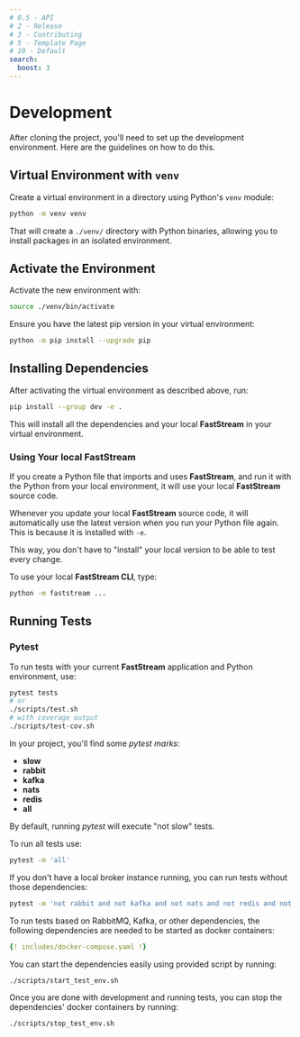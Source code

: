 ```yaml
---
# 0.5 - API
# 2 - Release
# 3 - Contributing
# 5 - Template Page
# 10 - Default
search:
  boost: 3
---
```


# Development

After cloning the project, you'll need to set up the development environment. Here are the guidelines on how to do this.

## Virtual Environment with `venv`

Create a virtual environment in a directory using Python's `venv` module:

```bash
python -m venv venv
```

That will create a `./venv/` directory with Python binaries, allowing you to install packages in an isolated environment.

## Activate the Environment

Activate the new environment with:

```bash
source ./venv/bin/activate
```

Ensure you have the latest pip version in your virtual environment:

```bash
python -m pip install --upgrade pip
```

## Installing Dependencies

After activating the virtual environment as described above, run:

```bash
pip install --group dev -e .
```

This will install all the dependencies and your local **FastStream** in your virtual environment.

### Using Your local **FastStream**

If you create a Python file that imports and uses **FastStream**, and run it with the Python from your local environment, it will use your local **FastStream** source code.

Whenever you update your local **FastStream** source code, it will automatically use the latest version when you run your Python file again. This is because it is installed with `-e`.

This way, you don't have to "install" your local version to be able to test every change.

To use your local **FastStream CLI**, type:

```bash
python -m faststream ...
```

## Running Tests

### Pytest

To run tests with your current **FastStream** application and Python environment, use:

```bash
pytest tests
# or
./scripts/test.sh
# with coverage output
./scripts/test-cov.sh
```

In your project, you'll find some *pytest marks*:

* **slow**
* **rabbit**
* **kafka**
* **nats**
* **redis**
* **all**

By default, running *pytest* will execute "not slow" tests.

To run all tests use:

```bash
pytest -m 'all'
```

If you don't have a local broker instance running, you can run tests without those dependencies:

```bash
pytest -m 'not rabbit and not kafka and not nats and not redis and not confluent'
```

To run tests based on RabbitMQ, Kafka, or other dependencies, the following dependencies are needed to be started as docker containers:

```yaml
{! includes/docker-compose.yaml !}
```

You can start the dependencies easily using provided script by running:

```bash
./scripts/start_test_env.sh
```

Once you are done with development and running tests, you can stop the dependencies' docker containers by running:

```bash
./scripts/stop_test_env.sh
```
